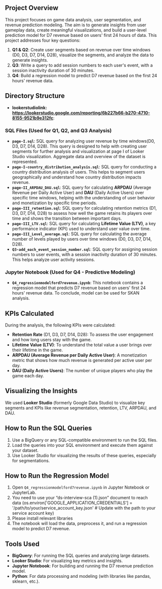 
## Project Overview
This project focuses on game data analysis, user segmentation, and revenue prediction modeling. The aim is to generate insights from user gameplay data, create meaningful visualizations, and build a user-level prediction model for D7 revenue based on users' first 24 hours of data. This project addresses four key questions:

1. **Q1 & Q2**: Create user segments based on revenue over time windows (D0, D3, D7, D14, D28), visualize the segments, and analyze the data to generate insights. 
2. **Q3**: Write a query to add session numbers to each user's event, with a session inactivity duration of 30 minutes.
3. **Q4**: Build a regression model to predict D7 revenue based on the first 24 hours' revenue data.

## Directory Structure

- **lookerstudiolink: https://lookerstudio.google.com/reporting/6b227b66-b270-4710-8155-9521b9e312fc**:

### SQL Files (Used for Q1, Q2, and Q3 Analysis)
- **`page-I.sql`**: SQL query for analyzing user revenue by time windows(D0, D3, D7, D14, D28). This query is designed to help with creating user segments for further analysis and visualization at page I of Looker Studio visualization. Aggregate data and overview of the dataset is represented.
- **`page-I-country_distribution_analysis.sql`**: SQL query for conducting a country distribution analysis of users. This helps to segment users geographically and understand how country distribution impacts revenue.
- **`page-II_ARPDAU_DAU.sql`**: SQL query for calculating **ARPDAU** (Average Revenue per Daily Active User) and **DAU** (Daily Active Users) over specific time windows, helping with the understanding of user behavior and monetization by specific time periods.
- **`page-III_retention.sql`**: SQL query for calculating retention metrics (D1, D3, D7, D14, D28) to assess how well the game retains its players over time and shows the transition between important days.
- **`page-III_LTV.sql`**: SQL query for calculating **Lifetime Value (LTV)**, a key performance indicator (KPI) used to understand user value over time.
- **`page-III_Level_average.sql`**: SQL query for calculating the average number of levels played by users over time windows (D0, D3, D7, D14, D28).
- **`Q3-add_each_event_session_number.sql`**: SQL query for assigning session numbers to user events, with a session inactivity duration of 30 minutes. This helps analyze user activity sessions.

### Jupyter Notebook (Used for Q4 - Predictive Modeling)
- **`Q4_regressionmodelford7revenue.ipynb`**: This notebook contains a regression model that predicts D7 revenue based on users' first 24 hours' revenue data. To conclude, model can be used for SKAN analysis.

## KPIs Calculated
During the analysis, the following KPIs were calculated:
- **Retention Rate** (D1, D3, D7, D14, D28): To assess the user engagement and how long users stay with the game.
- **Lifetime Value (LTV)**: To understand the total value a user brings over their lifetime in the game.
- **ARPDAU (Average Revenue per Daily Active User)**: A monetization metric that shows how much revenue is generated per active user per day.
- **DAU (Daily Active Users)**: The number of unique players who play the game each day.

## Visualizing the Insights
We used **Looker Studio** (formerly Google Data Studio) to visualize key segments and KPIs like revenue segmentation, retention, LTV, ARPDAU, and DAU.

## How to Run the SQL Queries
1. Use a BigQuery or any SQL-compatible environment to run the SQL files.
2. Load the queries into your SQL environment and execute them against your dataset.
3. Use Looker Studio for visualizing the results of these queries, especially for segmentations.

## How to Run the Regression Model
1. Open `Q4_regressionmodelford7revenue.ipynb` in Jupyter Notebook or JupyterLab.
2. You need to use your “ds-interview-sca (1).json” document to reach data (os.environ['GOOGLE_APPLICATION_CREDENTIALS'] = '/path/to/your/service_account_key.json' # Update with the path to your service account key)
2. Please install relevant libraries
3. The notebook will load the data, preprocess it, and run a regression model to predict D7 revenue.

## Tools Used
- **BigQuery**: For running the SQL queries and analyzing large datasets.
- **Looker Studio**: For visualizing key metrics and insights.
- **Jupyter Notebook**: For building and running the D7 revenue prediction model.
- **Python**: For data processing and modeling (with libraries like pandas, sklearn, etc.).



